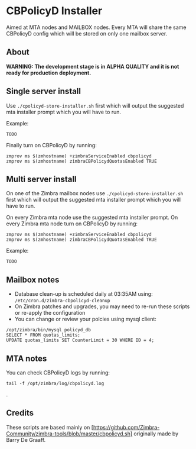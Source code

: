 # CBPolicyD Installer

Aimed at MTA nodes and MAILBOX nodes.
Every MTA will share the same CBPolicyD config which will be stored on only one mailbox server.

## About

**WARNING: The development stage is in ALPHA QUALITY and it is not ready for production deployment.**

## Single server install

Use `./cpolicyd-store-installer.sh` first which will output the suggested mta installer prompt which you will have to run.

Example:
```
TODO
```

Finally turn on CBPolicyD by running:
```
zmprov ms $(zmhostname) +zimbraServiceEnabled cbpolicyd
zmprov ms $(zmhostname) zimbraCBPolicydQuotasEnabled TRUE
```

## Multi server install

On one of the Zimbra mailbox nodes use `./cpolicyd-store-installer.sh` first which will output the suggested mta installer prompt which you will have to run.

On every Zimbra mta node use the suggested mta installer prompt.
On every Zimbra mta node turn on CBPolicyD by running:
```
zmprov ms $(zmhostname) +zimbraServiceEnabled cbpolicyd
zmprov ms $(zmhostname) zimbraCBPolicydQuotasEnabled TRUE
```

Example:
```
TODO
```

## Mailbox notes

- Database clean-up is scheduled daily at 03:35AM using: `/etc/cron.d/zimbra-cbpolicyd-cleanup`
- On Zimbra patches and upgrades, you may need to re-run these scripts or re-apply the configuration
- You can change or review your polcies using mysql client:
```
/opt/zimbra/bin/mysql policyd_db
SELECT * FROM quotas_limits;
UPDATE quotas_limits SET CounterLimit = 30 WHERE ID = 4;
```

## MTA notes

You can check CBPolicyD logs by running:
```
tail -f /opt/zimbra/log/cbpolicyd.log
```
.

## Credits

These scripts are based mainly on [https://github.com/Zimbra-Community/zimbra-tools/blob/master/cbpolicyd.sh] originally made by Barry De Graaff.
